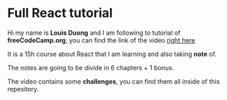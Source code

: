 # Full React tutorial

Hi my name is **Louis Duong** and I am following to tutorial of **freeCodeCamp.org**, you can find the link of the video [right here]([https://exemple.com](https://www.youtube.com/watch?v=x4rFhThSX04))

It is a 15h course about React that I am learning and also taking **note** of.

The notes are going to be divide in 6 chapters + 1 bonus.

The video contains some **challenges**, you can find them all inside of this repesitory.
